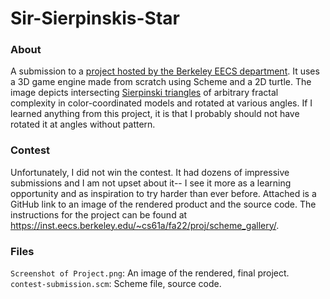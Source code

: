 # Sir-Sierpinskis-Star
### About
A submission to a [project hosted by the Berkeley EECS department](https://inst.eecs.berkeley.edu/~cs61a/fa22/proj/scheme_gallery/). It uses a 3D game engine made from scratch using Scheme and a 2D turtle. The image depicts intersecting [Sierpinski triangles](https://en.wikipedia.org/wiki/Sierpi%C5%84ski_triangle) of arbitrary fractal complexity in color-coordinated models and rotated at various angles. If I learned anything from this project, it is that I probably should not have rotated it at angles without pattern. 

### Contest
Unfortunately, I did not win the contest. It had dozens of impressive submissions and I am not upset about it-- I see it more as a learning opportunity and as inspiration to try harder than ever before. Attached is a GitHub link to an image of the rendered product and the source code. The instructions for the project can be found at https://inst.eecs.berkeley.edu/~cs61a/fa22/proj/scheme_gallery/.

### Files
`Screenshot of Project.png`: An image of the rendered, final project.
`contest-submission.scm`: Scheme file, source code.
